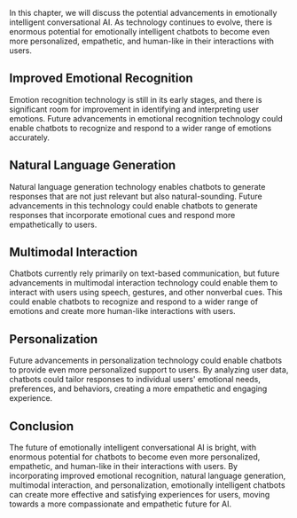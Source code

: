 
In this chapter, we will discuss the potential advancements in emotionally intelligent conversational AI. As technology continues to evolve, there is enormous potential for emotionally intelligent chatbots to become even more personalized, empathetic, and human-like in their interactions with users.

Improved Emotional Recognition
------------------------------

Emotion recognition technology is still in its early stages, and there is significant room for improvement in identifying and interpreting user emotions. Future advancements in emotional recognition technology could enable chatbots to recognize and respond to a wider range of emotions accurately.

Natural Language Generation
---------------------------

Natural language generation technology enables chatbots to generate responses that are not just relevant but also natural-sounding. Future advancements in this technology could enable chatbots to generate responses that incorporate emotional cues and respond more empathetically to users.

Multimodal Interaction
----------------------

Chatbots currently rely primarily on text-based communication, but future advancements in multimodal interaction technology could enable them to interact with users using speech, gestures, and other nonverbal cues. This could enable chatbots to recognize and respond to a wider range of emotions and create more human-like interactions with users.

Personalization
---------------

Future advancements in personalization technology could enable chatbots to provide even more personalized support to users. By analyzing user data, chatbots could tailor responses to individual users' emotional needs, preferences, and behaviors, creating a more empathetic and engaging experience.

Conclusion
----------

The future of emotionally intelligent conversational AI is bright, with enormous potential for chatbots to become even more personalized, empathetic, and human-like in their interactions with users. By incorporating improved emotional recognition, natural language generation, multimodal interaction, and personalization, emotionally intelligent chatbots can create more effective and satisfying experiences for users, moving towards a more compassionate and empathetic future for AI.
